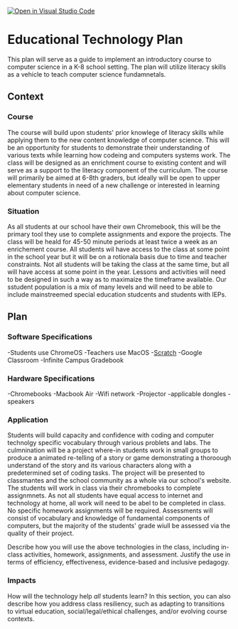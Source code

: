 [![Open in Visual Studio Code](https://classroom.github.com/assets/open-in-vscode-c66648af7eb3fe8bc4f294546bfd86ef473780cde1dea487d3c4ff354943c9ae.svg)](https://classroom.github.com/online_ide?assignment_repo_id=9406212&assignment_repo_type=AssignmentRepo)
# Educational Technology Plan

This plan will serve as a guide to implement an introductory course to computer science in a K-8 school setting. The plan will utilize literacy skills as a vehicle to teach computer science fundamnetals. 

## Context

### Course

The course will build upon students' prior knowlege of literacy skills while applying them to the new content knowledge of computer science. This will be an opportunity for students to demonstrate their understanding of various texts while learning how codeing and computers systems work. The class will be designed as an enrichment course to existing content and will serve as a support to the literacy component of the curriculum. The course will primarily be aimed at 6-8th graders, but ideally will be open to upper elementary students in need of a new challenge or interested in learning about computer science.

### Situation

As all students at our school have their own Chromebook, this will be the primary tool they use to complete assignments and expore the projects. The class will be heald for 45-50 minute periods at least twice a week as an enrichement course. All students wil have access to the class at some point in the school year but it will be on a rotionala basis due to time and teacher constraints. Not all students will be taking the class at the same time, but all will have access at some point in the year. Lessons and activities will need to be designed in such a way as to maximaize the timeframe available. Our sstudent population is a mix of many levels and will need to be able to include mainstreemed special education studcents and students with IEPs.

## Plan

### Software Specifications
-Students use ChromeOS
-Teachers use MacOS
-[Scratch](https://scratch.mit.edu/)
-Google Classroom
-Infinite Campus Gradebook

### Hardware Specifications
-Chromebooks
-Macbook Air
-Wifi network
-Projector
-applicable dongles
-speakers

### Application

Students will build capacity and confidence with coding and computer technolgy specific vocabulary through various problets and labs. The culmnination will be a project where-in students work in small groups to produce a animated re-telling of a story or game demonstrating a thoroough understand of the story and its various characters along with a predetermined set of coding tasks. The project will be presented to classmantes and the school community as a whole via our school's website. The students will work in class via their chromebooks to complete assignmnets. As not all students have equal access to internet and technology at home, all work will need to be abel to be completed in class. No specific homework assignments will be required. Assessments will consist of vocabulary and knowledge of fundamental components of computers, but the majority of the students' grade wiull be assessed via the quality of their project.  

Describe how you will use the above technologies in the class, including
in-class activities, homework, assignments, and assessment. Justify the use
in terms of efficiency, effectiveness, evidence-based and inclusive pedagogy.

### Impacts

How will the technology help *all* students learn? In this section, you can also
describe how you address class resiliency, such as adapting to
transitions to virtual education, social/legal/ethical challenges,  and/or
evolving course contexts.
